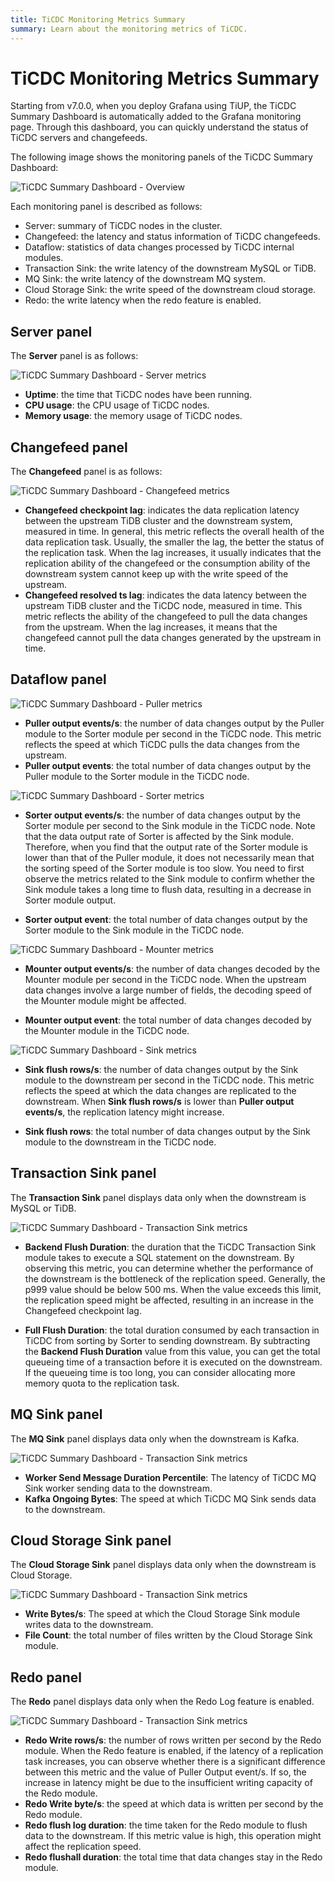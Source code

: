 ```yaml
---
title: TiCDC Monitoring Metrics Summary
summary: Learn about the monitoring metrics of TiCDC.
---
```


# TiCDC Monitoring Metrics Summary

Starting from v7.0.0, when you deploy Grafana using TiUP, the TiCDC Summary Dashboard is automatically added to the Grafana monitoring page. Through this dashboard, you can quickly understand the status of TiCDC servers and changefeeds.

The following image shows the monitoring panels of the TiCDC Summary Dashboard:

![TiCDC Summary Dashboard - Overview](https://docs-download.pingcap.com/media/images/docs/ticdc/ticdc-summary-monitor.png)

Each monitoring panel is described as follows:

- Server: summary of TiCDC nodes in the cluster.
- Changefeed: the latency and status information of TiCDC changefeeds.
- Dataflow: statistics of data changes processed by TiCDC internal modules.
- Transaction Sink: the write latency of the downstream MySQL or TiDB.
- MQ Sink: the write latency of the downstream MQ system.
- Cloud Storage Sink: the write speed of the downstream cloud storage.
- Redo: the write latency when the redo feature is enabled.

## Server panel

The **Server** panel is as follows:

![TiCDC Summary Dashboard - Server metrics](https://docs-download.pingcap.com/media/images/docs/ticdc/ticdc-summary-monitor-server.png)

- **Uptime**: the time that TiCDC nodes have been running.
- **CPU usage**: the CPU usage of TiCDC nodes.
- **Memory usage**: the memory usage of TiCDC nodes.

## Changefeed panel

The **Changefeed** panel is as follows:

![TiCDC Summary Dashboard - Changefeed metrics](https://docs-download.pingcap.com/media/images/docs/ticdc/ticdc-summary-monitor-changefeed.png)

- **Changefeed checkpoint lag**: indicates the data replication latency between the upstream TiDB cluster and the downstream system, measured in time. In general, this metric reflects the overall health of the data replication task. Usually, the smaller the lag, the better the status of the replication task. When the lag increases, it usually indicates that the replication ability of the changefeed or the consumption ability of the downstream system cannot keep up with the write speed of the upstream.
- **Changefeed resolved ts lag**: indicates the data latency between the upstream TiDB cluster and the TiCDC node, measured in time. This metric reflects the ability of the changefeed to pull the data changes from the upstream. When the lag increases, it means that the changefeed cannot pull the data changes generated by the upstream in time.

## Dataflow panel

![TiCDC Summary Dashboard - Puller metrics](https://docs-download.pingcap.com/media/images/docs/ticdc/ticdc-summary-monitor-dataflow-puller.png)

- **Puller output events/s**: the number of data changes output by the Puller module to the Sorter module per second in the TiCDC node. This metric reflects the speed at which TiCDC pulls the data changes from the upstream.
- **Puller output events**: the total number of data changes output by the Puller module to the Sorter module in the TiCDC node.

![TiCDC Summary Dashboard - Sorter metrics](https://docs-download.pingcap.com/media/images/docs/ticdc/ticdc-summary-monitor-dataflow-sorter.png)

- **Sorter output events/s**: the number of data changes output by the Sorter module per second to the Sink module in the TiCDC node. Note that the data output rate of Sorter is affected by the Sink module. Therefore, when you find that the output rate of the Sorter module is lower than that of the Puller module, it does not necessarily mean that the sorting speed of the Sorter module is too slow. You need to first observe the metrics related to the Sink module to confirm whether the Sink module takes a long time to flush data, resulting in a decrease in Sorter module output.

- **Sorter output event**: the total number of data changes output by the Sorter module to the Sink module in the TiCDC node.

![TiCDC Summary Dashboard - Mounter metrics](https://docs-download.pingcap.com/media/images/docs/ticdc/ticdc-summary-monitor-dataflow-mounter.png)

- **Mounter output events/s**: the number of data changes decoded by the Mounter module per second in the TiCDC node. When the upstream data changes involve a large number of fields, the decoding speed of the Mounter module might be affected.

- **Mounter output event**: the total number of data changes decoded by the Mounter module in the TiCDC node.

![TiCDC Summary Dashboard - Sink metrics](https://docs-download.pingcap.com/media/images/docs/ticdc/ticdc-summary-monitor-dataflow-sink.png)

- **Sink flush rows/s**: the number of data changes output by the Sink module to the downstream per second in the TiCDC node. This metric reflects the speed at which the data changes are replicated to the downstream. When **Sink flush rows/s** is lower than **Puller output events/s**, the replication latency might increase.

- **Sink flush rows**: the total number of data changes output by the Sink module to the downstream in the TiCDC node.

## Transaction Sink panel

The **Transaction Sink** panel displays data only when the downstream is MySQL or TiDB.

![TiCDC Summary Dashboard - Transaction Sink metrics](https://docs-download.pingcap.com/media/images/docs/ticdc/ticdc-summary-monitor-transaction-sink.png)

- **Backend Flush Duration**: the duration that the TiCDC Transaction Sink module takes to execute a SQL statement on the downstream. By observing this metric, you can determine whether the performance of the downstream is the bottleneck of the replication speed. Generally, the p999 value should be below 500 ms. When the value exceeds this limit, the replication speed might be affected, resulting in an increase in the Changefeed checkpoint lag.

- **Full Flush Duration**: the total duration consumed by each transaction in TiCDC from sorting by Sorter to sending downstream. By subtracting the **Backend Flush Duration** value from this value, you can get the total queueing time of a transaction before it is executed on the downstream. If the queueing time is too long, you can consider allocating more memory quota to the replication task.

## MQ Sink panel

The **MQ Sink** panel displays data only when the downstream is Kafka.

![TiCDC Summary Dashboard - Transaction Sink metrics](https://docs-download.pingcap.com/media/images/docs/ticdc/ticdc-summary-monitor-mq-sink.png)

- **Worker Send Message Duration Percentile**: The latency of TiCDC MQ Sink worker sending data to the downstream.
- **Kafka Ongoing Bytes**: The speed at which TiCDC MQ Sink sends data to the downstream.

## Cloud Storage Sink panel

The **Cloud Storage Sink** panel displays data only when the downstream is Cloud Storage.

![TiCDC Summary Dashboard - Transaction Sink metrics](https://docs-download.pingcap.com/media/images/docs/ticdc/ticdc-summary-monitor-cloud-storage.png)

- **Write Bytes/s**: The speed at which the Cloud Storage Sink module writes data to the downstream.
- **File Count**: the total number of files written by the Cloud Storage Sink module.

## Redo panel

The **Redo** panel displays data only when the Redo Log feature is enabled.

![TiCDC Summary Dashboard - Transaction Sink metrics](https://docs-download.pingcap.com/media/images/docs/ticdc/ticdc-summary-monitor-redo.png)

- **Redo Write rows/s**: the number of rows written per second by the Redo module. When the Redo feature is enabled, if the latency of a replication task increases, you can observe whether there is a significant difference between this metric and the value of Puller Output event/s. If so, the increase in latency might be due to the insufficient writing capacity of the Redo module.
- **Redo Write byte/s**: the speed at which data is written per second by the Redo module.
- **Redo flush log duration**: the time taken for the Redo module to flush data to the downstream. If this metric value is high, this operation might affect the replication speed.
- **Redo flushall duration**: the total time that data changes stay in the Redo module.
